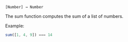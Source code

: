 `[Number] → Number`

The sum function computes the sum of a list of numbers.

Example:

```JavaScript
sum([1, 4, 9]) === 14
```
